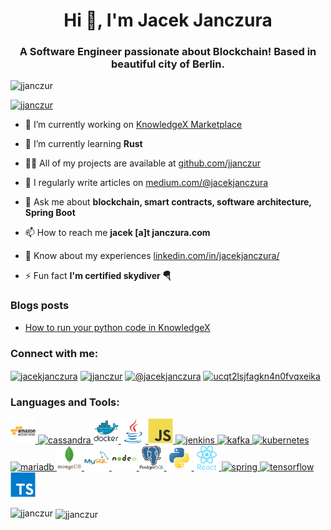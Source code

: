 <h1 align="center">Hi 👋, I'm Jacek Janczura</h1>
<h3 align="center">A Software Engineer passionate about Blockchain! Based in beautiful city of Berlin.</h3>

<p align="left"> <img src="https://komarev.com/ghpvc/?username=jjanczur&label=Profile%20views&color=0e75b6&style=flat" alt="jjanczur" /> </p>

<p align="left"> <a href="https://github.com/ryo-ma/github-profile-trophy"><img src="https://github-profile-trophy.vercel.app/?username=jjanczur" alt="jjanczur" /></a> </p>

- 🔭 I’m currently working on [KnowledgeX Marketplace](https://www.knowledgex.eu/)

- 🌱 I’m currently learning **Rust**

- 👨‍💻 All of my projects are available at [github.com/jjanczur](https://github.com/jjanczur)

- 📝 I regularly write articles on [medium.com/@jacekjanczura](https://medium.com/@jacekjanczura)

- 💬 Ask me about **blockchain, smart contracts, software architecture, Spring Boot**

- 📫 How to reach me **jacek [a]t janczura.com**

- 📄 Know about my experiences [linkedin.com/in/jacekjanczura/](https://www.linkedin.com/in/jacekjanczura/)

- ⚡ Fun fact **I'm certified skydiver 🪂**

### Blogs posts
<!-- BLOG-POST-LIST:START -->
- [How to run your python code in KnowledgeX](https://blog.knowledgex.eu/how-to-run-your-python-code-in-knowledgex-749e2651370c)
<!-- BLOG-POST-LIST:END -->

<h3 align="left">Connect with me:</h3>
<p align="left">
<a href="https://linkedin.com/in/jacekjanczura" target="blank"><img align="center" src="https://raw.githubusercontent.com/rahuldkjain/github-profile-readme-generator/master/src/images/icons/Social/linked-in-alt.svg" alt="jacekjanczura" height="30" width="40" /></a>
<a href="https://stackoverflow.com/users/8747226" target="blank"><img align="center" src="https://raw.githubusercontent.com/rahuldkjain/github-profile-readme-generator/master/src/images/icons/Social/stack-overflow.svg" alt="jjanczur" height="30" width="40" /></a>
<a href="https://medium.com/@jacekjanczura" target="blank"><img align="center" src="https://raw.githubusercontent.com/rahuldkjain/github-profile-readme-generator/master/src/images/icons/Social/medium.svg" alt="@jacekjanczura" height="30" width="40" /></a>
<a href="https://www.youtube.com/channel/UCqT2LSJFagKN4N0FvqXeIKA" target="blank"><img align="center" src="https://raw.githubusercontent.com/rahuldkjain/github-profile-readme-generator/master/src/images/icons/Social/youtube.svg" alt="ucqt2lsjfagkn4n0fvqxeika" height="30" width="40" /></a>
</p>

<h3 align="left">Languages and Tools:</h3>
<p align="left"> <a href="https://aws.amazon.com" target="_blank" rel="noreferrer"> <img src="https://raw.githubusercontent.com/devicons/devicon/master/icons/amazonwebservices/amazonwebservices-original-wordmark.svg" alt="aws" width="40" height="40"/> </a> <a href="https://cassandra.apache.org/" target="_blank" rel="noreferrer"> <img src="https://www.vectorlogo.zone/logos/apache_cassandra/apache_cassandra-icon.svg" alt="cassandra" width="40" height="40"/> </a> <a href="https://www.docker.com/" target="_blank" rel="noreferrer"> <img src="https://raw.githubusercontent.com/devicons/devicon/master/icons/docker/docker-original-wordmark.svg" alt="docker" width="40" height="40"/> </a> <a href="https://www.java.com" target="_blank" rel="noreferrer"> <img src="https://raw.githubusercontent.com/devicons/devicon/master/icons/java/java-original.svg" alt="java" width="40" height="40"/> </a> <a href="https://developer.mozilla.org/en-US/docs/Web/JavaScript" target="_blank" rel="noreferrer"> <img src="https://raw.githubusercontent.com/devicons/devicon/master/icons/javascript/javascript-original.svg" alt="javascript" width="40" height="40"/> </a> <a href="https://www.jenkins.io" target="_blank" rel="noreferrer"> <img src="https://www.vectorlogo.zone/logos/jenkins/jenkins-icon.svg" alt="jenkins" width="40" height="40"/> </a> <a href="https://kafka.apache.org/" target="_blank" rel="noreferrer"> <img src="https://www.vectorlogo.zone/logos/apache_kafka/apache_kafka-icon.svg" alt="kafka" width="40" height="40"/> </a> <a href="https://kubernetes.io" target="_blank" rel="noreferrer"> <img src="https://www.vectorlogo.zone/logos/kubernetes/kubernetes-icon.svg" alt="kubernetes" width="40" height="40"/> </a> <a href="https://mariadb.org/" target="_blank" rel="noreferrer"> <img src="https://www.vectorlogo.zone/logos/mariadb/mariadb-icon.svg" alt="mariadb" width="40" height="40"/> </a> <a href="https://www.mongodb.com/" target="_blank" rel="noreferrer"> <img src="https://raw.githubusercontent.com/devicons/devicon/master/icons/mongodb/mongodb-original-wordmark.svg" alt="mongodb" width="40" height="40"/> </a> <a href="https://www.mysql.com/" target="_blank" rel="noreferrer"> <img src="https://raw.githubusercontent.com/devicons/devicon/master/icons/mysql/mysql-original-wordmark.svg" alt="mysql" width="40" height="40"/> </a> <a href="https://nodejs.org" target="_blank" rel="noreferrer"> <img src="https://raw.githubusercontent.com/devicons/devicon/master/icons/nodejs/nodejs-original-wordmark.svg" alt="nodejs" width="40" height="40"/> </a> <a href="https://www.postgresql.org" target="_blank" rel="noreferrer"> <img src="https://raw.githubusercontent.com/devicons/devicon/master/icons/postgresql/postgresql-original-wordmark.svg" alt="postgresql" width="40" height="40"/> </a> <a href="https://www.python.org" target="_blank" rel="noreferrer"> <img src="https://raw.githubusercontent.com/devicons/devicon/master/icons/python/python-original.svg" alt="python" width="40" height="40"/> </a> <a href="https://reactjs.org/" target="_blank" rel="noreferrer"> <img src="https://raw.githubusercontent.com/devicons/devicon/master/icons/react/react-original-wordmark.svg" alt="react" width="40" height="40"/> </a> <a href="https://spring.io/" target="_blank" rel="noreferrer"> <img src="https://www.vectorlogo.zone/logos/springio/springio-icon.svg" alt="spring" width="40" height="40"/> </a> <a href="https://www.tensorflow.org" target="_blank" rel="noreferrer"> <img src="https://www.vectorlogo.zone/logos/tensorflow/tensorflow-icon.svg" alt="tensorflow" width="40" height="40"/> </a> <a href="https://www.typescriptlang.org/" target="_blank" rel="noreferrer"> <img src="https://raw.githubusercontent.com/devicons/devicon/master/icons/typescript/typescript-original.svg" alt="typescript" width="40" height="40"/> </a> </p>

<p><img align="left" src="https://github-readme-stats.vercel.app/api/top-langs?username=jjanczur&show_icons=true&locale=en&layout=compact" alt="jjanczur" /></p>

<p>&nbsp;<img align="center" src="https://github-readme-stats.vercel.app/api?username=jjanczur&show_icons=true&locale=en" alt="jjanczur" /></p>
